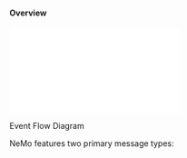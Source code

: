#### Overview

![](./diagrams/NeMoFlowDiagram.pdf)

Event Flow Diagram

NeMo features two primary message types:


